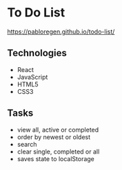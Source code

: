 # To Do List

https://pabloregen.github.io/todo-list/

## Technologies
* React
* JavaScript
* HTML5
* CSS3

## Tasks
* view all, active or completed
* order by newest or oldest
* search
* clear single, completed or all
* saves state to localStorage
